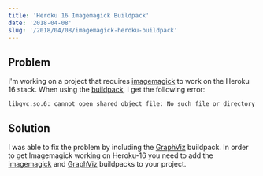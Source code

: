 ```yaml
---
title: 'Heroku 16 Imagemagick Buildpack'
date: '2018-04-08'
slug: '/2018/04/08/imagemagick-heroku-buildpack'
---
```


## Problem

I'm working on a project that requires [imagemagick](https://www.imagemagick.org/script/index.php) to work on the Heroku 16 stack. When using the [buildpack](https://github.com/ello/heroku-buildpack-imagemagick), I get the following error:

```
libgvc.so.6: cannot open shared object file: No such file or directory
```

## Solution

I was able to fix the problem by including the [GraphViz](https://github.com/ello/heroku-buildpack-imagemagick) buildpack. In order to get Imagemagick working on Heroku-16 you need to add the [imagemagick](https://github.com/ello/heroku-buildpack-imagemagick) and [GraphViz](https://github.com/ello/heroku-buildpack-imagemagick) buildpacks to your project.
